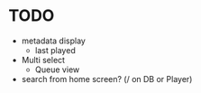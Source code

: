 TODO
====

- metadata display
  - last played
- Multi select
  - Queue view
- search from home screen? (/ on DB or Player)
